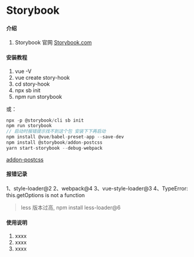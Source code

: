 # Storybook

#### 介绍
1.  Storybook 官网 [Storybook.com](https://storybook.js.org/docs/react/get-started/introduction)

#### 安装教程

1. vue -V
2. vue create story-hook
3. cd story-hook
4. npx sb init
5. npm run storybook

或：
```js
npx -p @storybook/cli sb init
npm run storybook
// 启动时报错提示找不到这个包 安装下下再启动
npm install @vue/babel-preset-app --save-dev
npm install @storybook/addon-postcss
yarn start-storybook --debug-webpack
```
[addon-postcss](https://github.com/storybookjs/addon-postcss#readme)


#### 报错记录
1、style-loader@2
2、webpack@4
3、vue-style-loader@3
4、TypeError: this.getOptions is not a function
  > less 版本过高, npm install less-loader@6


#### 使用说明

1.  xxxx
2.  xxxx
3.  xxxx